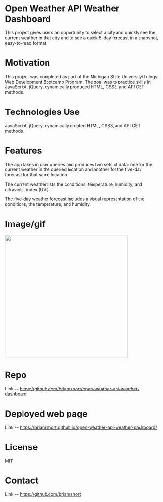 # Open Weather API Weather Dashboard

This project gives users an opportunity to select a city and quickly see the current weather
in that city and to see a quick 5-day forecast in a snapshot, easy-to-read format.

# Motivation

This project was completed as part of the Michigan State University/Trilogy Web Development Bootcamp Program.
The goal was to practice skills in JavaScript, jQuery, dynamically produced HTML, CSS3, and 
API GET methods. 

# Technologies Use

JavaScript, jQuery, dynamically created HTML, CSS3, and API GET methods. 

# Features

The app takes in user queries and produces two sets of data: one for the current weather in the queried location and another
for the five-day forecast for that same location. 

The current weather lists the conditions, temperature, humidity, and ultraviolet index (UVI).

The five-day weather forecast includes a visual representation of the conditions, the temperature, and humidity. 

# Image/gif 

<img src="/Assets/Weather-Dashboard.gif?raw=true" width="400px">

# Repo 
Link -- https://github.com/brianrshort/open-weather-api-weather-dashboard

# Deployed web page
Link -- https://brianrshort.github.io/open-weather-api-weather-dashboard/ 

# License
MIT

# Contact
Link -- https://github.com/brianrshort
